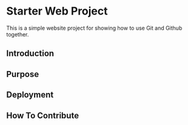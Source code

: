 # Starter Web Project 

This is a simple website project for
showing how to use Git and Github together.

## Introduction 

## Purpose

## Deployment

## How To Contribute